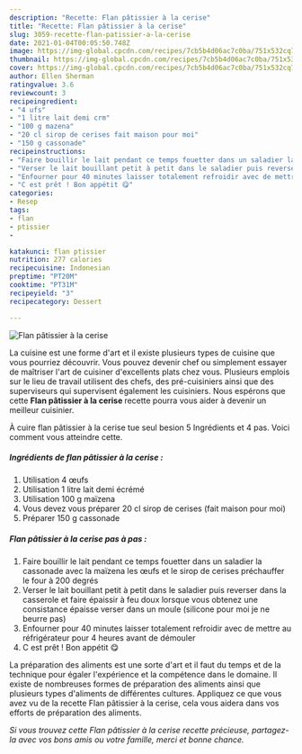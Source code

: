```yaml
---
description: "Recette: Flan pâtissier à la cerise"
title: "Recette: Flan pâtissier à la cerise"
slug: 3059-recette-flan-patissier-a-la-cerise
date: 2021-01-04T00:05:50.748Z
image: https://img-global.cpcdn.com/recipes/7cb5b4d06ac7c0ba/751x532cq70/flan-patissier-a-la-cerise-photo-principale-de-la-recette.jpg
thumbnail: https://img-global.cpcdn.com/recipes/7cb5b4d06ac7c0ba/751x532cq70/flan-patissier-a-la-cerise-photo-principale-de-la-recette.jpg
cover: https://img-global.cpcdn.com/recipes/7cb5b4d06ac7c0ba/751x532cq70/flan-patissier-a-la-cerise-photo-principale-de-la-recette.jpg
author: Ellen Sherman
ratingvalue: 3.6
reviewcount: 3
recipeingredient:
- "4 ufs"
- "1 litre lait demi crm"
- "100 g mazena"
- "20 cl sirop de cerises fait maison pour moi"
- "150 g cassonade"
recipeinstructions:
- "Faire bouillir le lait pendant ce temps fouetter dans un saladier la cassonade avec la maïzena les œufs et le sirop de cerises préchauffer le four à 200 degrés"
- "Verser le lait bouillant petit à petit dans le saladier puis reverser dans la casserole et faire épaissir à feu doux lorsque vous obtenez une consistance épaisse verser dans un moule (silicone pour moi je ne beurre pas)"
- "Enfourner pour 40 minutes laisser totalement refroidir avec de mettre au réfrigérateur pour 4 heures avant de démouler"
- "C est prêt ! Bon appétit 😋"
categories:
- Resep
tags:
- flan
- ptissier
- 

katakunci: flan ptissier  
nutrition: 277 calories
recipecuisine: Indonesian
preptime: "PT20M"
cooktime: "PT31M"
recipeyield: "3"
recipecategory: Dessert

---
```



![Flan pâtissier à la cerise](https://img-global.cpcdn.com/recipes/7cb5b4d06ac7c0ba/751x532cq70/flan-patissier-a-la-cerise-photo-principale-de-la-recette.jpg)

La cuisine est une forme d'art et il existe plusieurs types de cuisine que vous pourriez découvrir. Vous pouvez devenir chef ou simplement essayer de maîtriser l'art de cuisiner d'excellents plats chez vous. Plusieurs emplois sur le lieu de travail utilisent des chefs, des pré-cuisiniers ainsi que des superviseurs qui supervisent également les cuisiniers. Nous espérons que cette <strong> Flan pâtissier à la cerise </strong> recette pourra vous aider à devenir un meilleur cuisinier.

<!--inarticleads1-->

À cuire flan pâtissier à la cerise tue seul besion 5 Ingrédients et 4 pas. Voici comment vous atteindre cette.

##### Ingrédients de flan pâtissier à la cerise :

1. Utilisation 4 œufs
1. Utilisation 1 litre lait demi écrémé
1. Utilisation 100 g maïzena
1. Vous devez vous préparer 20 cl sirop de cerises (fait maison pour moi)
1. Préparer 150 g cassonade




<!--inarticleads2-->

##### Flan pâtissier à la cerise pas à pas :

1. Faire bouillir le lait pendant ce temps fouetter dans un saladier la cassonade avec la maïzena les œufs et le sirop de cerises préchauffer le four à 200 degrés
1. Verser le lait bouillant petit à petit dans le saladier puis reverser dans la casserole et faire épaissir à feu doux lorsque vous obtenez une consistance épaisse verser dans un moule (silicone pour moi je ne beurre pas)
1. Enfourner pour 40 minutes laisser totalement refroidir avec de mettre au réfrigérateur pour 4 heures avant de démouler
1. C est prêt ! Bon appétit 😋




<!--inarticleads1-->

<p>
La préparation des aliments est une sorte d'art et il faut du temps et de la technique pour égaler l'expérience et la compétence dans le domaine. Il existe de nombreuses formes de préparation des aliments ainsi que plusieurs types d'aliments de différentes cultures. Appliquez ce que vous avez vu de la recette Flan pâtissier à la cerise, cela vous aidera dans vos efforts de préparation des aliments.
</p>

<p>
<i>Si vous trouvez cette Flan pâtissier à la cerise recette précieuse, partagez-la avec vos bons amis ou votre famille, merci et bonne chance.</i>
</p>
